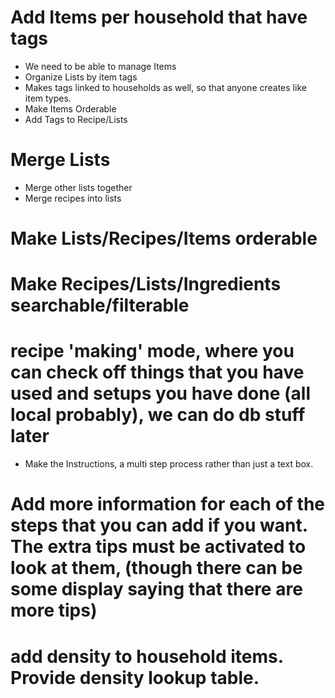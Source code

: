 # Add Items per household that have tags
  <!-- - Add list item that replaces the Item we know now. -->
  - We need to be able to manage Items
  - Organize Lists by item tags
  - Makes tags linked to households as well, so that anyone creates like item types.
  - Make Items Orderable
  - Add Tags to Recipe/Lists

# Merge Lists
  - Merge other lists together
  - Merge recipes into lists

# Make Lists/Recipes/Items orderable


# Make Recipes/Lists/Ingredients searchable/filterable

# recipe 'making' mode, where you can check off things that you have used and setups you have done (all local probably), we can do db stuff later
 - Make the Instructions, a multi step process rather than just a text box.


# Add more information for each of the steps that you can add if you want. The extra tips must be activated to look at them, (though there can be some display saying that there are more tips)

# add density to household items. Provide density lookup table.


